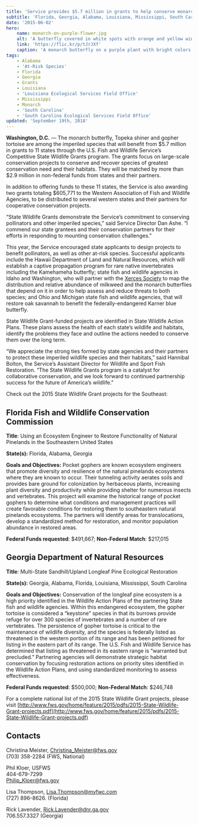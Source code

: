 ```yaml
---
title: 'Service provides $5.7 million in grants to help conserve monarch butterflies and other at-risk species in 11 states'
subtitle: 'Florida, Georgia, Alabama, Louisiana, Mississippi, South Carolina benefit from two grants in the Southeast'
date: '2015-06-02'
hero:
    name: monarch-on-purple-flower.jpg
    alt: 'A butterfly covered in white spots with orange and yellow wings perched on a purple flower.'
    link: 'https://flic.kr/p/tJrJXf'
    caption: 'A monarch butterfly on a purple plant with bright colors in the background. Photo by Christine Lisiewski.'
tags:
    - Alabama
    - 'At-Risk Species'
    - Florida
    - Georgia
    - Grants
    - Louisiana
    - 'Louisiana Ecological Services Field Office'
    - Mississippi
    - Monarch
    - 'South Carolina'
    - 'South Carolina Ecological Services Field Office'
updated: 'September 19th, 2018'
---
```


**Washington, D.C.** &mdash; The monarch butterfly, Topeka shiner and gopher tortoise are among the imperiled species that will benefit from $5.7 million in grants to 11 states through the U.S. Fish and Wildlife Service’s Competitive State Wildlife Grants program. The grants focus on large-scale conservation projects to conserve and recover species of greatest conservation need and their habitats. They will be matched by more than $2.9 million in non-federal funds from states and their partners.

In addition to offering funds to these 11 states, the Service is also awarding two grants totaling $605,771 to the Western Association of Fish and Wildlife Agencies, to be distributed to several western states and their partners for cooperative conservation projects.

“State Wildlife Grants demonstrate the Service’s commitment to conserving pollinators and other imperiled species,” said Service Director Dan Ashe. “I commend our state grantees and their conservation partners for their efforts in responding to mounting conservation challenges.”

This year, the Service encouraged state applicants to design projects to benefit pollinators, as well as other at-risk species. Successful applicants include the Hawaii Department of Land and Natural Resources, which will establish a captive propagation program for rare native invertebrates including the Kamehameha butterfly; state fish and wildlife agencies in Idaho and Washington, who will partner with the [Xerces Society](https://xerces.org/) to map the distribution and relative abundance of milkweed and the monarch butterflies that depend on it in order to help assess and reduce threats to both species; and Ohio and Michigan state fish and wildlife agencies, that will restore oak savannah to benefit the federally-endangered Karner blue butterfly.

State Wildlife Grant-funded projects are identified in State Wildlife Action Plans. These plans assess the health of each state’s wildlife and habitats, identify the problems they face and outline the actions needed to conserve them over the long term.

“We appreciate the strong ties formed by state agencies and their partners to protect these imperiled wildlife species and their habitats,” said Hannibal Bolton, the Service’s Assistant Director for Wildlife and Sport Fish Restoration. “The State Wildlife Grants program is a catalyst for collaborative conservation, and we look forward to continued partnership success for the future of America’s wildlife.”

Check out the 2015 State Wildlife Grant projects for the Southeast:

## Florida Fish and Wildlife Conservation Commission

**Title**: Using an Ecosystem Engineer to Restore Functionality of Natural Pinelands in the Southeastern United States

**State(s):** Florida, Alabama, Georgia

**Goals and Objectives:** Pocket gophers are known ecosystem engineers that promote diversity and resilience of the natural pinelands ecosystems where they are known to occur. Their tunneling activity aerates soils and provides bare ground for colonization by herbaceous plants, increasing plant diversity and productivity while providing shelter for numerous insects and vertebrates. This project will examine the historical range of pocket gophers to determine what conditions and management practices will create favorable conditions for restoring them to southeastern natural pinelands ecosystems. The partners will identify areas for translocations, develop a standardized method for restoration, and monitor population abundance in restored areas.

**Federal Funds requested**: $491,667; **Non-Federal Match**: $217,015

## Georgia Department of Natural Resources

**Title**: Multi-State Sandhill/Upland Longleaf Pine Ecological Restoration

**State(s):** Georgia, Alabama, Florida, Louisiana, Mississippi, South Carolina

**Goals and Objectives:** Conservation of the longleaf pine ecosystem is a high priority identified in the Wildlife Action Plans of the partnering State fish and wildlife agencies. Within this endangered ecosystem, the gopher tortoise is considered a “keystone” species in that its burrows provide refuge for over 300 species of invertebrates and a number of rare vertebrates. The persistence of gopher tortoise is critical to the maintenance of wildlife diversity, and the species is federally listed as threatened in the western portion of its range and has been petitioned for listing in the eastern part of its range. The U.S. Fish and Wildlife Service has determined that listing as threatened in its eastern range is “warranted but precluded.” Partnering agencies will demonstrate strategic habitat conservation by focusing restoration actions on priority sites identified in the Wildlife Action Plans, and using standardized monitoring to assess effectiveness.

**Federal Funds requested**: $500,000; **Non-Federal Match**: $246,748

For a complete national list of the 2015 State Wildlife Grant projects, please visit [http://www.fws.gov/home/feature/2015/pdfs/2015-State-Wildlife-Grant-projects.pdf](http://www.fws.gov/home/feature/2015/pdfs/2015-State-Wildlife-Grant-projects.pdf)

## Contacts

Christina Meister, Christina_Meister@fws.gov  
(703) 358-2284 (FWS, National)

Phil Kloer, USFWS  
404-679-7299  
[Philip_Kloer@fws.gov](mailto:Philip_Kloer@fws.gov)

Lisa Thompson, Lisa.Thompson@myfwc.com  
(727) 896-8626\. (Florida)

Rick Lavender, Rick.Lavender@dnr.ga.gov  
706.557.3327 (Georgia)
